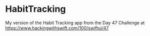 # HabitTracking
My version of the Habit Tracking app from the Day 47 Challenge at https://www.hackingwithswift.com/100/swiftui/47
